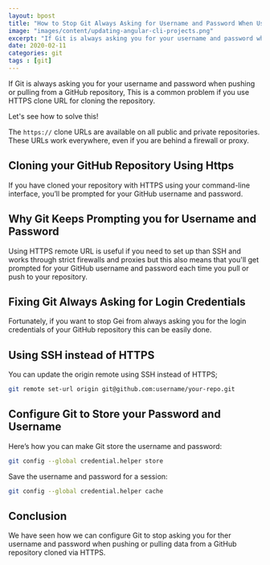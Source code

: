 ```yaml
---
layout: bpost
title: "How to Stop Git Always Asking for Username and Password When Using HTTPS"
image: "images/content/updating-angular-cli-projects.png"
excerpt: "If Git is always asking you for your username and password when pushing or pulling from a GitHub repository, This is a common problem if you use HTTPS clone URL for cloning the repository" 
date: 2020-02-11
categories: git
tags : [git] 
---
```



If Git is always asking you for your username and password when pushing or pulling from a GitHub repository, This is a common problem if you use HTTPS clone URL for cloning the repository. 

Let's see how to solve this!

The  `https://`  clone URLs are available on all public and private repositories. These URLs work everywhere, even if you are behind a firewall or proxy.

## Cloning your GitHub Repository Using Https

If you have cloned your repository with  HTTPS using your command-line interface, you’ll be prompted for your GitHub username and password.


## Why Git Keeps Prompting you for Username and Password

Using HTTPS remote URL is useful if you need to set up than SSH and works through strict firewalls and proxies but this also means that you'll get prompted for your GitHub username and password each time you pull or push to your repository.

## Fixing Git Always Asking for Login Credentials

Fortunately, if you want to stop Gei from always asking you for the login credentials of your GitHub repository this can be easily done.

## Using SSH instead of HTTPS

You can update the origin remote using SSH instead of HTTPS;

```bash
git remote set-url origin git@github.com:username/your-repo.git
```

## Configure Git to Store your Password and Username


Here’s how you can make Git store the username and password: 

```bash
git config --global credential.helper store
```

Save the username and password for a session:

```bash
git config --global credential.helper cache
```


## Conclusion

We have seen how we can configure Git to stop asking you for ther username and password when pushing or pulling data from a GitHub repository cloned via HTTPS.
